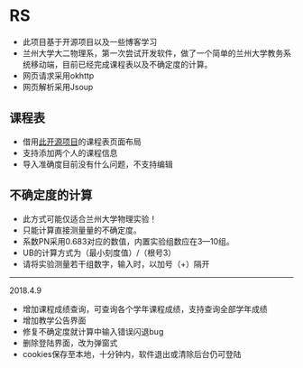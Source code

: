 # RS
* 此项目基于开源项目以及一些博客学习
* 兰州大学大二物理系，第一次尝试开发软件，做了一个简单的兰州大学教务系统移动端，目前已经完成课程表以及不确定度的计算。
* 网页请求采用okhttp
* 网页解析采用Jsoup

## 课程表
* 借用[此开源项目](https://github.com/chen2174471/TimeTableLayout)的课程表页面布局
* 支持添加两个人的课程信息
* 导入准确度目前没有什么问题，不支持编辑

## 不确定度的计算
* 此方式可能仅适合兰州大学物理实验！
* 只能计算直接测量量的不确定度。
* 系数PN采用0.683对应的数值，内置实验组数应在3—10组。
* UB的计算方式为（最小刻度值）/（根号3）
* 请将实验测量若干组数字，输入时，以加号（+）隔开
******
2018.4.9
* 增加课程成绩查询，可查询各个学年课程成绩，支持查询全部学年成绩
* 增加教学公告界面
* 修复不确定度就计算中输入错误闪退bug
* 删除登陆界面，改为弹窗式
* cookies保存至本地，十分钟内，软件退出或清除后台仍可登陆

